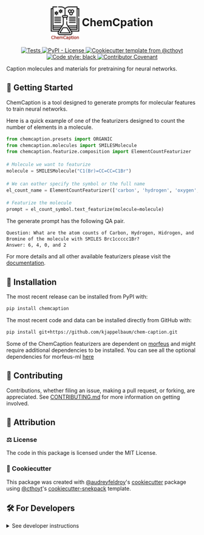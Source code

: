 <!-- [![Tests](https://github.com/lamalab-org/chem-caption/actions/workflows/tests.yml/badge.svg)](https://github.com/lamalab-org/chem-caption/actions/workflows/tests.yml) -->

<h1 align="center">
  <!-- ![icon](docs/source/_static/logo.png) -->
  <img style="vertical-align:middle" src="docs/source/_static/logo.png" width=75> 
  <span > ChemCpation </span>
</h1>

<p align="center">
    <a href="https://github.com/lamalab-org/chem-caption/actions/workflows/tests.yml">
        <img alt="Tests" src="https://github.com/lamalab-org/chem-caption/actions/workflows/tests.yml/badge.svg" />
    </a>
    <!-- <a href="https://pypi.org/project/chemcaption">
        <img alt="PyPI" src="https://img.shields.io/pypi/v/chemcaption" />
    </a> -->
    <!-- <a href="https://pypi.org/project/chemcaption">
        <img alt="PyPI - Python Version" src="https://img.shields.io/pypi/pyversions/chemcaption" />
    </a> -->    
    <a href="https://github.com/lamalab-org/chem-caption/blob/main/LICENSE">
        <img alt="PyPI - License" src="https://img.shields.io/pypi/l/chemcaption" />
    </a>
    <!-- <a href='https://chemcaption.readthedocs.io/en/latest/?badge=latest'>
        <img src='https://readthedocs.org/projects/chemcaption/badge/?version=latest' alt='Documentation Status' />
    </a> -->
    <!-- <a href="https://codecov.io/gh/kjappelbaum/chem-caption/branch/main">
        <img src="https://codecov.io/gh/kjappelbaum/chem-caption/branch/main/graph/badge.svg" alt="Codecov status" />
    </a>   -->
    <a href="https://github.com/cthoyt/cookiecutter-python-package">
        <img alt="Cookiecutter template from @cthoyt" src="https://img.shields.io/badge/Cookiecutter-snekpack-blue" /> 
    </a>
    <a href='https://github.com/psf/black'>
        <img src='https://img.shields.io/badge/code%20style-black-000000.svg' alt='Code style: black' />
    </a>
    <a href="https://github.com/kjappelbaum/chem-caption/blob/main/.github/CODE_OF_CONDUCT.md">
        <img src="https://img.shields.io/badge/Contributor%20Covenant-2.1-4baaaa.svg" alt="Contributor Covenant"/>
    </a>
</p>

Caption molecules and materials for pretraining for neural networks.

## 💪 Getting Started

ChemCaption is a tool designed to generate prompts for molecular features to train neural networks. 

Here is a quick example of one of the featurizers designed to count the number of elements in a molecule.

```python
from chemcaption.presets import ORGANIC
from chemcaption.molecules import SMILESMolecule
from chemcaption.featurize.composition import ElementCountFeaturizer

# Molecule we want to featurize
molecule = SMILESMolecule("C1(Br)=CC=CC=C1Br")

# We can eather specify the symbol or the full name
el_count_name = ElementCountFeaturizer(['carbon', 'hydrogen', 'oxygen', 'bromine'])

# Featurize the molecule
prompt = el_count_symbol.text_featurize(molecule=molecule)
```

The generate prompt has the following QA pair.

```text
Question: What are the atom counts of Carbon, Hydrogen, Hidrogen, and Bromine of the molecule with SMILES Brc1ccccc1Br?
Answer: 6, 4, 0, and 2
```

For more details and all other available featurizers please visit the [documentation]().

## 🚀 Installation

The most recent release can be installed from PyPI with:

```bash
pip install chemcaption
```

The most recent code and data can be installed directly from GitHub with:

```bash
pip install git+https://github.com/kjappelbaum/chem-caption.git
```

Some of the ChemCaption featurizers are dependent on [morfeus](https://digital-chemistry-laboratory.github.io/morfeus/index.html) and might require additional dependencies to be installed. You can see all the optional dependencies for morfeus-ml [here](https://digital-chemistry-laboratory.github.io/morfeus/installation.html)

## 👐 Contributing

Contributions, whether filing an issue, making a pull request, or forking, are appreciated. See
[CONTRIBUTING.md](https://github.com/kjappelbaum/chem-caption/blob/master/.github/CONTRIBUTING.md) for more information on getting involved.

## 👋 Attribution

### ⚖️ License

The code in this package is licensed under the MIT License.

### 🍪 Cookiecutter

This package was created with [@audreyfeldroy](https://github.com/audreyfeldroy)'s
[cookiecutter](https://github.com/cookiecutter/cookiecutter) package using [@cthoyt](https://github.com/cthoyt)'s
[cookiecutter-snekpack](https://github.com/cthoyt/cookiecutter-snekpack) template.

## 🛠️ For Developers

<details>
  <summary>See developer instructions</summary>

The final section of the README is for if you want to get involved by making a code contribution.

### Development Installation

To install in development mode, use the following:

```bash
$ git clone git+https://github.com/kjappelbaum/chem-caption.git
$ cd chem-caption
$ pip install -e .
```

### 🥼 Testing

After cloning the repository and installing `nox` with `pip install nox`, the unit tests in the `tests/` folder can be
run reproducibly with:

```shell
$ nox
```

Additionally, these tests are automatically re-run with each commit in a [GitHub Action](https://github.com/kjappelbaum/chem-caption/actions?query=workflow%3ATests).

### 📖 Building the Documentation

The documentation can be built locally using the following:

```shell
$ git clone git+https://github.com/kjappelbaum/chem-caption.git
$ cd chem-caption
$ nox --session docs
$ open docs/build/html/index.html
``` 

The documentation automatically installs the package as well as the `docs`
extra specified in the [`setup.cfg`](setup.cfg). `sphinx` plugins
like `texext` can be added there. Additionally, they need to be added to the
`extensions` list in [`docs/source/conf.py`](docs/source/conf.py).

### 📦 Making a Release

After installing the package in development mode and installing
`nox` with `pip install nox`, the commands for making a new release are contained within the `finish` environment
in `noxfile.py`. Run the following from the shell:

```shell
$ nox --session finish
```

This script does the following:

1. Uses [Bump2Version](https://github.com/c4urself/bump2version) to switch the version number in the `setup.cfg`,
   `src/chemcaption/version.py`, and [`docs/source/conf.py`](docs/source/conf.py) to not have the `-dev` suffix
2. Packages the code in both a tar archive and a wheel using [`build`](https://github.com/pypa/build)
3. Uploads to PyPI using [`twine`](https://github.com/pypa/twine). Be sure to have a `.pypirc` file configured to avoid the need for manual input at this
   step
4. Push to GitHub. You'll need to make a release going with the commit where the version was bumped.
5. Bump the version to the next patch. If you made big changes and want to bump the version by minor, you can
   use `nox -e bumpversion -- minor` after.
</details>
